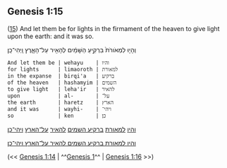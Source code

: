 ## Genesis 1:15

([15](http://biblehub.com/text/genesis/1-15.htm)) And let them be for lights in the firmament of the heaven to give light upon the earth: and it was so.

וְהָי֤וּ לִמְאֹורֹת֙ בִּרְקִ֣יעַ הַשָּׁמַ֔יִם לְהָאִ֖יר עַל־הָאָ֑רֶץ וַֽיְהִי־כֵֽן׃

	And let them be | wehayu    | והיו
	for lights      | limaoroth | למאורת
	in the expanse  | birqi'a   | ברקיע
	of the heaven   | hashamyim | השמים
	to give light   | leha'ir   | להאיר
	upon            | al-       | על־
	the earth       | haretz    | הארץ
	and it was      | wayhi-    | ויהי־
	so              | ken       | כן׃

[והיו](/keys/VHIV) [למאורת](/keys/LMAVRTh) [ברקיע השמים](/keys/BRQIO.HShMIM) [להאיר](/keys/LHAIR) [על־הארץ](/keys/OL-HARTz) [ויהי־כן](/keys/VIHI-KN)׃

[והיו למאורת ברקיע השמים להאיר על־הארץ ויהי־כן׃](/keys/VHIV.LMAVRTh.BRQIO.HShMIM.LHAIR.OL-HARTz.VIHI-KN:)

(<< [Genesis 1:14](/genesis/1/14) | ^^[Genesis 1](/genesis/1)^^ | [Genesis 1:16](/genesis/1/16) >>)
